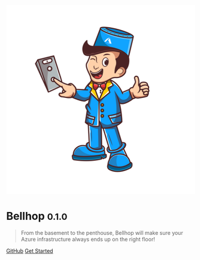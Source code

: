<!-- _coverpage.md -->

![logo](./images/logo.png ':size=33%')

# Bellhop <small>0.1.0</small>

> From the basement to the penthouse, Bellhop will make sure your Azure infrastructure always ends up on the right floor!

[GitHub](https://github.com/DCMattyG/bellhop)
[Get Started](./README.md)